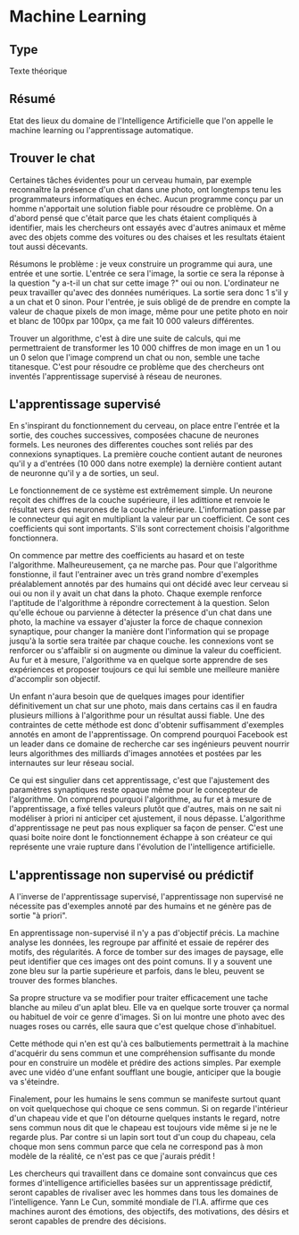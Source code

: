 Machine Learning
================

Type
----

Texte théorique

Résumé
------

Etat des lieux du domaine de l'Intelligence Artificielle que l'on appelle le machine learning ou l'apprentissage automatique.

Trouver le chat
----------------

Certaines tâches évidentes pour un cerveau humain, par exemple reconnaître la présence d'un chat dans une photo, ont longtemps tenu les programmateurs informatiques en échec. Aucun programme conçu par un homme n'apportait une solution fiable pour résoudre ce problème. On a d'abord pensé que c'était parce que les chats étaient compliqués à identifier, mais les chercheurs ont essayés avec d'autres animaux et même avec des objets comme des voitures ou des chaises et les resultats étaient tout aussi décevants.

Résumons le problème : je veux construire un programme qui aura, une entrée et une sortie. L'entrée ce sera l'image, la sortie ce sera la réponse à la question "y a-t-il un chat sur cette image ?" oui ou non. L'ordinateur ne peux travailler qu'avec des données numériques. La sortie sera donc 1 s'il  y a un chat et 0 sinon. Pour l'entrée, je suis obligé de de prendre en compte la valeur de chaque pixels de mon image, même pour une petite photo en noir et blanc de 100px par 100px, ça me fait 10 000 valeurs différentes.

Trouver un algorithme, c'est à dire une suite de calculs, qui me permettraient de transformer les 10 000 chiffres de mon image en un 1 ou un 0 selon que l'image comprend un chat ou non, semble une tache titanesque. C'est pour résoudre ce problème que des chercheurs ont inventés l'apprentissage supervisé à réseau de neurones.

L'apprentissage supervisé
-------------------------

En s'inspirant du fonctionnement du cerveau, on place entre l'entrée et la sortie, des couches successives, composées chacune de neurones formels. Les neurones des differentes couches sont reliés par des connexions synaptiques. La première couche contient autant de neurones qu'il y a d'entrées (10 000 dans notre exemple) la dernière contient autant de neuronne qu'il y a de sorties, un seul.

Le fonctionnement de ce système est extrêmement simple. Un neurone reçoit des chiffres de la couche supérieure, il les adittione et renvoie le résultat vers des neurones de la couche inférieure. L'information passe par le connecteur qui agit en multipliant la valeur par un coefficient. Ce sont ces coefficients qui sont importants. S'ils sont correctement choisis l'algorithme fonctionnera.

On commence par mettre des coefficients au hasard et on teste l'algorithme. Malheureusement, ça ne marche pas. Pour que l'algorithme fonstionne, il faut l'entrainer avec un très grand nombre d'exemples préalablement annotés par des humains qui ont décidé avec leur cerveau si oui ou non il y avait un chat dans la photo. Chaque exemple renforce l'aptitude de l'algorithme à répondre correctement à la question. Selon qu'elle échoue ou parvienne à détecter la présence d'un chat dans une photo, la machine va essayer d'ajuster la force de chaque connexion synaptique, pour changer la manière dont l'information qui se propage jusqu'à la sortie sera traitée par chaque couche. les connexions vont se renforcer ou s'affaiblir si on augmente ou diminue la valeur du coefficient. Au fur et à mesure, l'algorithme va en quelque sorte apprendre de ses expériences et proposer toujours ce qui lui semble une meilleure manière d'accomplir son objectif.

Un enfant n'aura besoin que de quelques images pour identifier définitivement un chat sur une photo, mais dans certains cas il en faudra plusieurs millions à l'algorithme pour un résultat aussi fiable. Une des contraintes de cette méthode est donc d'obtenir suffisamment d'exemples annotés en amont de l'apprentissage. On comprend pourquoi Facebook est un leader dans ce domaine de recherche car ses ingénieurs peuvent nourrir leurs algorithmes des milliards d'images annotées et postées par les internautes sur leur réseau social.

Ce qui est singulier dans cet apprentissage, c'est que l'ajustement des paramètres synaptiques reste opaque même pour le concepteur de l'algorithme. On comprend pourquoi l'algorithme, au fur et à mesure de l'apprentissage, a fixé telles valeurs plutôt que d'autres, mais on ne sait ni modéliser à priori ni anticiper cet ajustement, il nous dépasse. L'algorithme d'apprentissage ne peut pas nous expliquer sa façon de penser. C'est une quasi boite noire dont le fonctionnement échappe à son créateur ce qui représente une vraie rupture dans l'évolution de l'intelligence artificielle.


L'apprentissage non supervisé ou prédictif
------------------------------------------

A l'inverse de l'apprentissage supervisé, l'apprentissage non supervisé ne nécessite pas d'exemples annoté par des humains et ne génère pas de sortie "à priori".

En apprentissage non-supervisé il n'y a pas d'objectif précis. La machine analyse les données, les regroupe par affinité et essaie de repérer des motifs, des régularités. A force de tomber sur des images de paysage, elle peut identifier que ces images ont des point comuns. Il y a souvent une zone bleu sur la partie supérieure et parfois, dans le bleu, peuvent se trouver des formes blanches.

Sa propre structure va se modifier pour traiter efficacement une tache blanche au mileu d'un aplat bleu. Elle va en quelque sorte trouver ça normal ou habituel de voir ce genre d'images. Si on lui montre une photo avec des nuages roses ou carrés, elle saura que c'est quelque chose d'inhabituel.

Cette méthode qui n'en est qu'à ces balbutiements permettrait à la machine d'acquérir du sens commun et une compréhension suffisante du monde pour en construire un modèle et prédire des actions simples. Par exemple avec une vidéo d'une enfant soufflant une bougie, anticiper que la bougie va s'éteindre. 
 
Finalement, pour les humains le sens commun se manifeste surtout quant on voit quelquechose qui choque ce sens commun. Si on regarde l'intérieur d'un chapeau vide et que l'on détourne quelques instants le regard, notre sens commun nous dit que le chapeau est toujours vide même si je ne le regarde plus. Par contre si un lapin sort tout d'un coup du chapeau, cela choque mon sens commun parce que cela ne correspond pas à mon modèle de la réalité, ce n'est pas ce que j'aurais prédit ! 

Les  chercheurs qui travaillent dans ce domaine sont convaincus que ces  formes d'intelligence artificielles basées sur un apprentissage  prédictif, seront capables de rivaliser avec les hommes dans tous les domaines de l'intelligence. Yann Le Cun, sommité mondiale de l'I.A.  affirme que ces machines auront des émotions, des objectifs, des motivations, des désirs et seront capables de prendre des décisions. 
